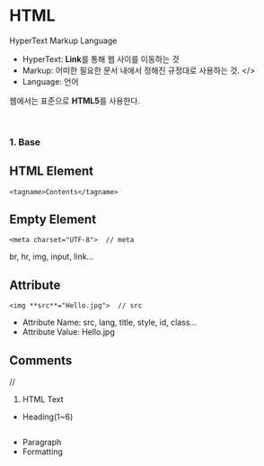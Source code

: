 # HTML
HyperText Markup Language
* HyperText: **Link**를 통해 웹 사이를 이동하는 것
* Markup: 어떠한 필요한 문서 내에서 정해진 규정대로 사용하는 것. </>
* Language: 언어

웹에서는 표준으로 **HTML5**를 사용한다.

<br>

### 1. Base
## HTML Element
```
<tagname>Contents</tagname>
```

## Empty Element
```
<meta charset="UTF-8">  // meta
```
br, hr, img, input, link...

## Attribute
```
<img **src**="Hello.jpg">  // src
```
* Attribute Name: src, lang, title, style, id, class...
* Attribute Value: Hello.jpg

## Comments
<!-- This is a comments -->  // <!-- -->



1. HTML Text
* Heading(1~6)
```
```
* Paragraph
* Formatting